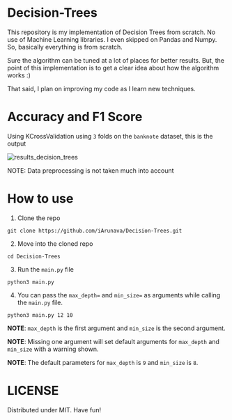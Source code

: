 # Decision-Trees

This repository is my implementation of Decision Trees from scratch. 
No use of Machine Learning libraries. I even skipped on Pandas and Numpy.
So, basically everything is from scratch.

Sure the algorithm can be tuned at a lot of places for better results.
But, the point of this implementation is to get a clear idea about how the algorithm works :)

That said, I plan on improving my code as I learn new techniques.

# Accuracy and F1 Score

Using KCrossValidation using `3` folds on the `banknote` dataset, this is the output

![results_decision_trees](https://user-images.githubusercontent.com/26242097/39419825-47ce3a68-4c7f-11e8-97bf-6e56d1dd6627.png)


NOTE: Data preprocessing is not taken much into account

# How to use

1) Clone the repo

```
git clone https://github.com/iArunava/Decision-Trees.git
```

2) Move into the cloned repo

```
cd Decision-Trees
```

3) Run the `main.py` file

```
python3 main.py
```

4) You can pass the `max_depth=` and `min_size=` as arguments while calling the `main.py` file. 

```
python3 main.py 12 10
```

**NOTE**: `max_depth` is the first argument and `min_size` is the second argument.

**NOTE**: Missing one argument will set default arguments for `max_depth` and `min_size` with a warning shown.

**NOTE**: The default parameters for `max_depth` is `9` and `min_size` is `8`.

# LICENSE 

Distributed under MIT.
Have fun!

